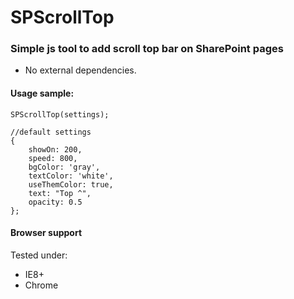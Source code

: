 # SPScrollTop
### Simple js tool to add scroll top bar on SharePoint pages

* No external dependencies.

#### Usage sample:

	SPScrollTop(settings);
	
	//default settings
	{
        showOn: 200,
        speed: 800,
        bgColor: 'gray',
        textColor: 'white',
        useThemColor: true,
        text: "Top ^",
        opacity: 0.5
    };


#### Browser support
Tested under:
* IE8+
* Chrome
